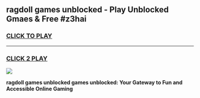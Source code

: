 
## ragdoll games unblocked - Play Unblocked Gmaes & Free #z3hai
<h3>
<a href="https://news.freeplayer.one?title=ragdoll_games_unblocked&ref=26F">CLICK TO PLAY</a></h3>
<hr>

<h3>
<a href="https://news.freeplayer.one?title=ragdoll_games_unblocked&ref=26F">CLICK 2 PLAY</a>
  
</h3>

<a href="https://news.freeplayer.one?title=ragdoll_games_unblocked&ref=26F/"><img src="https://clearcache.store/games.png"></a>


**ragdoll games unblocked games unblocked: Your Gateway to Fun and Accessible Online Gaming**
